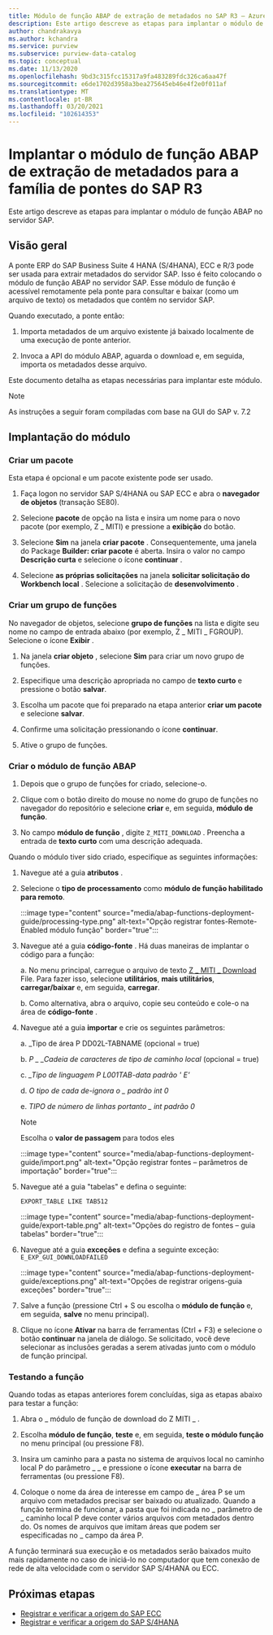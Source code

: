 ```yaml
---
title: Módulo de função ABAP de extração de metadados no SAP R3 – Azure alcance
description: Este artigo descreve as etapas para implantar o módulo de função ABAP no servidor SAP
author: chandrakavya
ms.author: kchandra
ms.service: purview
ms.subservice: purview-data-catalog
ms.topic: conceptual
ms.date: 11/13/2020
ms.openlocfilehash: 9bd3c315fcc15317a9fa483289fdc326ca6aa47f
ms.sourcegitcommit: e6de1702d3958a3bea275645eb46e4f2e0f011af
ms.translationtype: MT
ms.contentlocale: pt-BR
ms.lasthandoff: 03/20/2021
ms.locfileid: "102614353"
---
```

# <a name="deploy-the-metadata-extraction-abap-function-module-for-the-sap-r3-family-of-bridges"></a>Implantar o módulo de função ABAP de extração de metadados para a família de pontes do SAP R3

Este artigo descreve as etapas para implantar o módulo de função ABAP no servidor SAP.

## <a name="overview"></a>Visão geral

A ponte ERP do SAP Business Suite 4 HANA (S/4HANA), ECC e R/3 pode ser usada para extrair metadados do servidor SAP. Isso é feito colocando o módulo de função ABAP no servidor SAP. Esse módulo de função é acessível remotamente pela ponte para consultar e baixar (como um arquivo de texto) os metadados que contêm no servidor SAP.

Quando executado, a ponte então:

1. Importa metadados de um arquivo existente já baixado localmente de uma execução de ponte anterior.

2. Invoca a API do módulo ABAP, aguarda o download e, em seguida, importa os metadados desse arquivo.

Este documento detalha as etapas necessárias para implantar este módulo.

> [!Note]
> As instruções a seguir foram compiladas com base na GUI do SAP v. 7.2

## <a name="deployment-of-the-module"></a>Implantação do módulo

### <a name="create-a-package"></a>Criar um pacote

Esta etapa é opcional e um pacote existente pode ser usado.

1. Faça logon no servidor SAP S/4HANA ou SAP ECC e abra o **navegador de objetos** (transação SE80).

2. Selecione **pacote** de opção na lista e insira um nome para o novo pacote (por exemplo, Z \_ MITI) e pressione a **exibição** do botão.

3. Selecione **Sim** na janela **criar pacote** . Consequentemente, uma janela do Package **Builder: criar pacote** é aberta. Insira o valor no campo **Descrição curta** e selecione o ícone **continuar** .

4. Selecione **as próprias solicitações** na janela **solicitar solicitação do Workbench local** . Selecione a solicitação de **desenvolvimento** .

### <a name="create-a-function-group"></a>Criar um grupo de funções

No navegador de objetos, selecione **grupo de funções** na lista e digite seu nome no campo de entrada abaixo (por exemplo, Z \_ MITI \_ FGROUP). Selecione o ícone **Exibir** .

1. Na janela **criar objeto** , selecione **Sim** para criar um novo grupo de funções.

2. Especifique uma descrição apropriada no campo de **texto curto** e pressione o botão **salvar**.

3. Escolha um pacote que foi preparado na etapa anterior **criar um pacote** e selecione **salvar**.

4. Confirme uma solicitação pressionando o ícone **continuar**.

5. Ative o grupo de funções.

### <a name="create-the-abap-function-module"></a>Criar o módulo de função ABAP

1. Depois que o grupo de funções for criado, selecione-o.

2. Clique com o botão direito do mouse no nome do grupo de funções no navegador do repositório e selecione **criar** e, em seguida, **módulo de função**.

3. No campo **módulo de função** , digite `Z_MITI_DOWNLOAD` . Preencha a entrada de **texto curto** com uma descrição adequada.

Quando o módulo tiver sido criado, especifique as seguintes informações:

1. Navegue até a guia **atributos** .

2. Selecione o **tipo de processamento** como **módulo de função habilitado para remoto**.

   :::image type="content" source="media/abap-functions-deployment-guide/processing-type.png" alt-text="Opção registrar fontes-Remote-Enabled módulo função" border="true":::

3. Navegue até a guia **código-fonte** . Há duas maneiras de implantar o código para a função:

   a. No menu principal, carregue o arquivo de texto [Z \_ MITI \_ Download](https://github.com/Azure/Purview-Samples/tree/master/connectors/sap) File. Para fazer isso, selecione **utilitários**, **mais utilitários**, **carregar/baixar** e, em seguida, **carregar**.

   b. Como alternativa, abra o arquivo, copie seu conteúdo e cole-o na área de **código-fonte** .

4. Navegue até a guia **importar** e crie os seguintes parâmetros:

   a.  \_Tipo de área P DD02L-TABNAME (opcional = true)

   b.  *P \_ \_Cadeia de caracteres de tipo de caminho local* (opcional = true)

   c.  *\_Tipo de linguagem P L001TAB-data padrão \' E\'*

   d.  *O tipo de cada de-ignora o \_ padrão int 0*

   e.  *TIPO de número de linhas portanto \_ int padrão 0*

   > [!Note]
   > Escolha o **valor de passagem** para todos eles

   :::image type="content" source="media/abap-functions-deployment-guide/import.png" alt-text="Opção registrar fontes – parâmetros de importação" border="true":::

5. Navegue até a guia "tabelas" e defina o seguinte:

   `EXPORT_TABLE LIKE TAB512`

   :::image type="content" source="media/abap-functions-deployment-guide/export-table.png" alt-text="Opções do registro de fontes – guia tabelas" border="true":::

6. Navegue até a guia **exceções** e defina a seguinte exceção: `E_EXP_GUI_DOWNLOADFAILED`

   :::image type="content" source="media/abap-functions-deployment-guide/exceptions.png" alt-text="Opções de registrar origens-guia exceções" border="true":::

7. Salve a função (pressione Ctrl + S ou escolha o **módulo de função** e, em seguida, **salve** no menu principal).

8. Clique no ícone **Ativar** na barra de ferramentas (Ctrl + F3) e selecione o botão  **continuar** na janela de diálogo. Se solicitado, você deve selecionar as inclusões geradas a serem ativadas junto com o módulo de função principal.

### <a name="testing-the-function"></a>Testando a função

Quando todas as etapas anteriores forem concluídas, siga as etapas abaixo para testar a função:

1. Abra o \_ módulo de função de download do Z MITI \_ .

2. Escolha **módulo de função**, **teste** e, em seguida, **teste o módulo função** no menu principal (ou pressione F8).

3. Insira um caminho para a pasta no sistema de arquivos local no caminho local P do parâmetro \_ \_ e pressione o ícone **executar** na barra de ferramentas (ou pressione F8).

4. Coloque o nome da área de interesse em campo de \_ área P se um arquivo com metadados precisar ser baixado ou atualizado. Quando a função termina de funcionar, a pasta que foi indicada no \_ parâmetro de \_ caminho local P deve conter vários arquivos com metadados dentro do. Os nomes de arquivos que imitam áreas que podem ser especificadas no \_ campo da área P.

A função terminará sua execução e os metadados serão baixados muito mais rapidamente no caso de iniciá-lo no computador que tem conexão de rede de alta velocidade com o servidor SAP S/4HANA ou ECC.

## <a name="next-steps"></a>Próximas etapas

- [Registrar e verificar a origem do SAP ECC](register-scan-sapecc-source.md)
- [Registrar e verificar a origem do SAP S/4HANA](register-scan-saps4hana-source.md)
